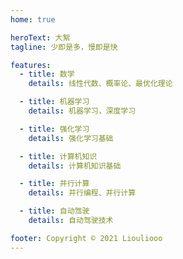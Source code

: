 ```yaml
---
home: true

heroText: 大絮
tagline: 少即是多，慢即是快

features:
  - title: 数学
    details: 线性代数、概率论、最优化理论

  - title: 机器学习
    details: 机器学习，深度学习

  - title: 强化学习
    details: 强化学习基础

  - title: 计算机知识
    details: 计算机知识基础

  - title: 并行计算
    details: 并行编程、并行计算

  - title: 自动驾驶
    details: 自动驾驶技术

footer: Copyright © 2021 Liouliooo
---
```

